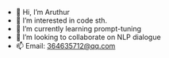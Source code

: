 - 👋 Hi, I’m Aruthur
- 👀 I’m interested in code sth.
- 🌱 I’m currently learning prompt-tuning
- 💞️ I’m looking to collaborate on NLP dialogue
- 📫 Email: 364635712@qq.com

<!---
yty3805595/yty3805595 is a ✨ special ✨ repository because its `README.md` (this file) appears on your GitHub profile.
You can click the Preview link to take a look at your changes.
--->
